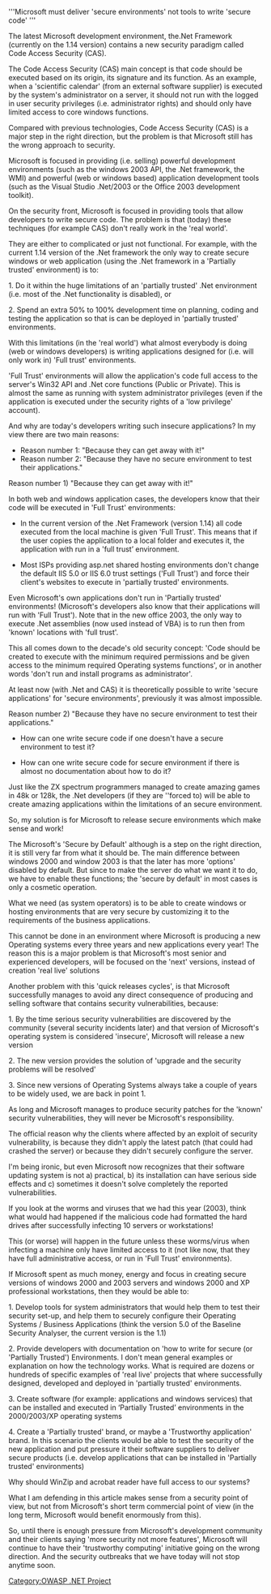 '''Microsoft must deliver 'secure environments' not tools to write
'secure code' '''

The latest Microsoft development environment, the.Net Framework
(currently on the 1.14 version) contains a new security paradigm called
Code Access Security (CAS).

The Code Access Security (CAS) main concept is that code should be
executed based on its origin, its signature and its function. As an
example, when a 'scientific calendar' (from an external software
supplier) is executed by the system's administrator on a server, it
should not run with the logged in user security privileges (i.e.
administrator rights) and should only have limited access to core
windows functions.

Compared with previous technologies, Code Access Security (CAS) is a
major step in the right direction, but the problem is that Microsoft
still has the wrong approach to security.

Microsoft is focused in providing (i.e. selling) powerful development
environments (such as the windows 2003 API, the .Net framework, the WMI)
and powerful (web or windows based) application development tools (such
as the Visual Studio .Net/2003 or the Office 2003 development toolkit).

On the security front, Microsoft is focused in providing tools that
allow developers to write secure code. The problem is that (today) these
techniques (for example CAS) don't really work in the 'real world'.

They are either to complicated or just not functional. For example, with
the current 1.14 version of the .Net framework the only way to create
secure windows or web application (using the .Net framework in a
'Partially trusted' environment) is to:

1\. Do it within the huge limitations of an 'partially trusted' .Net
environment (i.e. most of the .Net functionality is disabled), or

2\. Spend an extra 50% to 100% development time on planning, coding and
testing the application so that is can be deployed in 'partially
trusted' environments.

With this limitations (in the 'real world') what almost everybody is
doing (web or windows developers) is writing applications designed for
(i.e. will only work in) 'Full trust' environments.

'Full Trust' environments will allow the application's code full access
to the server's Win32 API and .Net core functions (Public or Private).
This is almost the same as running with system administrator privileges
(even if the application is executed under the security rights of a 'low
privilege' account).

And why are today's developers writing such insecure applications? In my
view there are two main reasons:

  - Reason number 1: "Because they can get away with it\!"
  - Reason number 2: "Because they have no secure environment to test
    their applications."

Reason number 1) "Because they can get away with it\!"

In both web and windows application cases, the developers know that
their code will be executed in 'Full Trust' environments:

  - In the current version of the .Net Framework (version 1.14) all code
    executed from the local machine is given 'Full Trust'. This means
    that if the user copies the application to a local folder and
    executes it, the application with run in a 'full trust’ environment.

<!-- end list -->

  - Most ISPs providing asp.net shared hosting environments don't change
    the default IIS 5.0 or IIS 6.0 trust settings ('Full Trust') and
    force their client's websites to execute in 'partially trusted'
    environments.

Even Microsoft's own applications don't run in 'Partially trusted'
environments\! (Microsoft's developers also know that their applications
will run with 'Full Trust'). Note that in the new office 2003, the only
way to execute .Net assemblies (now used instead of VBA) is to run then
from 'known' locations with 'full trust'.

This all comes down to the decade's old security concept: 'Code should
be created to execute with the minimum required permissions and be given
access to the minimum required Operating systems functions', or in
another words 'don't run and install programs as administrator'.

At least now (with .Net and CAS) it is theoretically possible to write
'secure applications' for 'secure environments', previously it was
almost impossible.

Reason number 2) "Because they have no secure environment to test their
applications."

  - How can one write secure code if one doesn't have a secure
    environment to test it?

<!-- end list -->

  - How can one write secure code for secure environment if there is
    almost no documentation about how to do it?

Just like the ZX spectrum programmers managed to create amazing games in
48k or 128k, the .Net developers (if they are ''forced to) will be able
to create amazing applications within the limitations of an secure
environment.

So, my solution is for Microsoft to release secure environments which
make sense and work\!

The Microsoft's 'Secure by Default' although is a step on the right
direction, it is still very far from what it should be. The main
difference between windows 2000 and window 2003 is that the later has
more 'options' disabled by default. But since to make the server do what
we want it to do, we have to enable these functions; the 'secure by
default' in most cases is only a cosmetic operation.

What we need (as system operators) is to be able to create windows or
hosting environments that are very secure by customizing it to the
requirements of the business applications.

This cannot be done in an environment where Microsoft is producing a new
Operating systems every three years and new applications every year\!
The reason this is a major problem is that Microsoft's most senior and
experienced developers, will be focused on the 'next' versions, instead
of creation 'real live' solutions

Another problem with this 'quick releases cycles', is that Microsoft
successfully manages to avoid any direct consequence of producing and
selling software that contains security vulnerabilities, because:

1\. By the time serious security vulnerabilities are discovered by the
community (several security incidents later) and that version of
Microsoft's operating system is considered 'insecure', Microsoft will
release a new version

2\. The new version provides the solution of 'upgrade and the security
problems will be resolved'

3\. Since new versions of Operating Systems always take a couple of
years to be widely used, we are back in point 1.

As long and Microsoft manages to produce security patches for the
'known' security vulnerabilities, they will never be Microsoft's
responsibility.

The official reason why the clients where affected by an exploit of
security vulnerability, is because they didn't apply the latest patch
(that could had crashed the server) or because they didn't securely
configure the server.

I'm being ironic, but even Microsoft now recognizes that their software
updating system is not a) practical, b) its installation can have
serious side effects and c) sometimes it doesn't solve completely the
reported vulnerabilities.

If you look at the worms and viruses that we had this year (2003), think
what would had happened if the malicious code had formatted the hard
drives after successfully infecting 10 servers or workstations\!

This (or worse) will happen in the future unless these worms/virus when
infecting a machine only have limited access to it (not like now, that
they have full administrative access, or run in 'Full Trust'
environments).

If Microsoft spent as much money, energy and focus in creating secure
versions of windows 2000 and 2003 servers and windows 2000 and XP
professional workstations, then they would be able to:

1\. Develop tools for system administrators that would help them to test
their security set-up, and help them to securely configure their
Operating Systems / Business Applications (think the version 5.0 of the
Baseline Security Analyser, the current version is the 1.1)

2\. Provide developers with documentation on 'how to write for secure
(or 'Partially Trusted') Environments. I don't mean general examples or
explanation on how the technology works. What is required are dozens or
hundreds of specific examples of 'real live' projects that where
successfully designed, developed and deployed in 'partially trusted'
environments.

3\. Create software (for example: applications and windows services)
that can be installed and executed in ‘Partially Trusted’ environments
in the 2000/2003/XP operating systems

4\. Create a 'Partially trusted' brand, or maybe a 'Trustworthy
application' brand. In this scenario the clients would be able to test
the security of the new application and put pressure it their software
suppliers to deliver secure products (i.e. develop applications that can
be installed in 'Partially trusted' environments)

Why should WinZip and acrobat reader have full access to our systems?

What I am defending in this article makes sense from a security point of
view, but not from Microsoft's short term commercial point of view (in
the long term, Microsoft would benefit enormously from this).

So, until there is enough pressure from Microsoft's development
community and their clients saying 'more security not more features',
Microsoft will continue to have their 'trustworthy computing' initiative
going on the wrong direction. And the security outbreaks that we have
today will not stop anytime soon.

[Category:OWASP .NET Project](Category:OWASP_.NET_Project "wikilink")